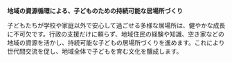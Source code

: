 **地域の資源循環による、子どものための持続可能な居場所づくり**

子どもたちが学校や家庭以外で安心して過ごせる多様な居場所は、健やかな成長に不可欠です。行政の支援だけに頼らず、地域住民の経験や知識、空き家などの地域の資源を活かし、持続可能な子どもの居場所づくりを進めます。これにより世代間交流を促し、地域全体で子どもを育む文化を醸成します。